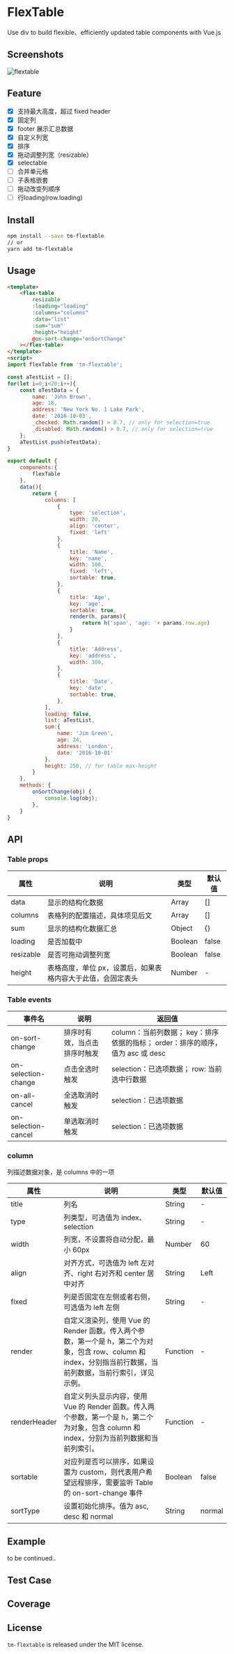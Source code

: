 # FlexTable

Use div to build flexible、efficiently updated table components with Vue.js

## Screenshots

![flextable](https://user-images.githubusercontent.com/6723674/57348072-4db8ef80-7187-11e9-98eb-2b613073f266.gif)

## Feature

- [x] 支持最大高度，超过 fixed header
- [x] 固定列
- [x] footer 展示汇总数据
- [x] 自定义列宽
- [x] 排序
- [x] 拖动调整列宽（resizable）
- [x] selectable
- [ ] 合并单元格
- [ ] 子表格嵌套
- [ ] 拖动改变列顺序
- [ ] 行loading(row.loading)

## Install

```bash
npm install --save tm-flextable
// or
yarn add tm-flextable
```

## Usage

```html
<template>
    <flex-table
        resizable
        :loading="loading" 
        :columns="columns" 
        :data="list"
        :sum="sum"
        :height="height"
        @on-sort-change="onSortChange"
    ></flex-table>
</template>
<script>
import flexTable from 'tm-flextable';

const aTestList = [];
for(let i=0;i<20;i++){
    const oTestData = {
        name: 'John Brown',
        age: 18,
        address: 'New York No. 1 Lake Park',
        date: '2016-10-03',
        _checked: Math.random() > 0.7, // only for selection=true
        _disabled: Math.random() > 0.7, // only for selection=true
    };
    aTestList.push(oTestData);
}

export default {
    components:{
        flexTable
    },
    data(){
        return {
            columns: [
                {
                    type: 'selection',
                    width: 20,
                    align: 'center',
                    fixed: 'left'
                },
                {
                    title: 'Name',
                    key: 'name',
                    width: 100,
                    fixed: 'left',
                    sortable: true,
                },
                {
                    title: 'Age',
                    key: 'age',
                    sortable: true,
                    render(h, params){
                        return h('span', 'age: '+ params.row.age)
                    }
                },
                {
                    title: 'Address',
                    key: 'address',
                    width: 300,
                },
                {
                    title: 'Date',
                    key: 'date',
                    sortable: true,
                },
            ],
            loading: false,
            list: aTestList,
            sum:{
                name: 'Jim Green',
                age: 24,
                address: 'London',
                date: '2016-10-01'
            },
            height: 250, // for table max-height
        }
    },
    methods: {
        onSortChange(obj) {
            console.log(obj);
        },
    }
}
```

## API

### Table props

| 属性 | 说明 | 类型 | 默认值 |
| ------------ | ------- | ------- | ----------- |
| data | 显示的结构化数据 | Array | [] |
| columns | 表格列的配置描述，具体项见后文 | Array | [] |
| sum | 显示的结构化数据汇总 | Object | {} |
| loading | 是否加载中 | Boolean | false |
| resizable | 是否可拖动调整列宽 | Boolean | false |
| height | 表格高度，单位 px，设置后，如果表格内容大于此值，会固定表头 | Number | - |

### Table events

| 事件名 | 说明 | 返回值 |
| ------------ | ------- | ----------- |
| on-sort-change | 排序时有效，当点击排序时触发 | column：当前列数据； key：排序依据的指标； order：排序的顺序，值为 asc 或 desc |
| on-selection-change | 点击全选时触发 | selection：已选项数据； row: 当前选中行数据 |
| on-all-cancel | 全选取消时触发 | selection：已选项数据 |
| on-selection-cancel | 单选取消时触发 | selection：已选项数据 |

### column
列描述数据对象，是 columns 中的一项

| 属性 | 说明 | 类型 | 默认值 |
| ------------ | ------- | ------- | ----------- |
| title | 列名 | String | - |
| type | 列类型，可选值为 index、selection | String | - |
| width | 列宽，不设置将自动分配，最小 60px | Number | 60 |
| align | 对齐方式，可选值为 left 左对齐、right 右对齐和 center 居中对齐 | String | Left |
| fixed | 列是否固定在左侧或者右侧，可选值为 left 左侧 | String | - |
| render | 自定义渲染列，使用 Vue 的 Render 函数。传入两个参数，第一个是 h，第二个为对象，包含 row、column 和 index，分别指当前行数据，当前列数据，当前行索引，详见示例。 | Function | - |
| renderHeader | 自定义列头显示内容，使用 Vue 的 Render 函数。传入两个参数，第一个是 h，第二个为对象，包含 column 和 index，分别为当前列数据和当前列索引。 | Function | - |
| sortable | 对应列是否可以排序，如果设置为 custom，则代表用户希望远程排序，需要监听 Table 的 on-sort-change 事件 | Boolean | false |
| sortType | 设置初始化排序。值为 asc, desc 和 normal | String | normal |

## Example
to be continued..

## Test Case

## Coverage

## License
`tm-flextable` is released under the MIT license.

